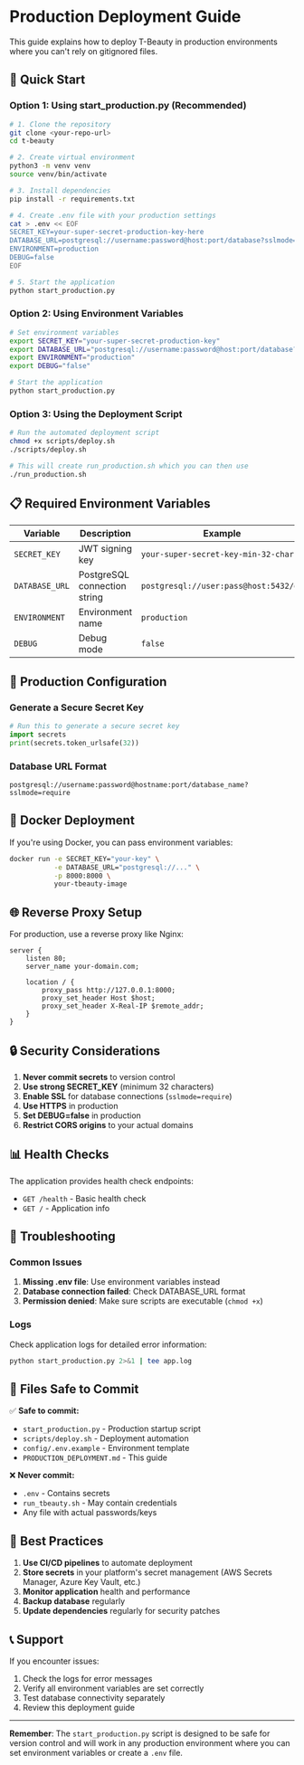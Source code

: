# Production Deployment Guide

This guide explains how to deploy T-Beauty in production environments where you can't rely on gitignored files.

## 🚀 Quick Start

### Option 1: Using start_production.py (Recommended)

```bash
# 1. Clone the repository
git clone <your-repo-url>
cd t-beauty

# 2. Create virtual environment
python3 -m venv venv
source venv/bin/activate

# 3. Install dependencies
pip install -r requirements.txt

# 4. Create .env file with your production settings
cat > .env << EOF
SECRET_KEY=your-super-secret-production-key-here
DATABASE_URL=postgresql://username:password@host:port/database?sslmode=require
ENVIRONMENT=production
DEBUG=false
EOF

# 5. Start the application
python start_production.py
```

### Option 2: Using Environment Variables

```bash
# Set environment variables
export SECRET_KEY="your-super-secret-production-key"
export DATABASE_URL="postgresql://username:password@host:port/database?sslmode=require"
export ENVIRONMENT="production"
export DEBUG="false"

# Start the application
python start_production.py
```

### Option 3: Using the Deployment Script

```bash
# Run the automated deployment script
chmod +x scripts/deploy.sh
./scripts/deploy.sh

# This will create run_production.sh which you can then use
./run_production.sh
```

## 📋 Required Environment Variables

| Variable | Description | Example |
|----------|-------------|---------|
| `SECRET_KEY` | JWT signing key | `your-super-secret-key-min-32-chars` |
| `DATABASE_URL` | PostgreSQL connection string | `postgresql://user:pass@host:5432/db` |
| `ENVIRONMENT` | Environment name | `production` |
| `DEBUG` | Debug mode | `false` |

## 🔧 Production Configuration

### Generate a Secure Secret Key

```python
# Run this to generate a secure secret key
import secrets
print(secrets.token_urlsafe(32))
```

### Database URL Format

```
postgresql://username:password@hostname:port/database_name?sslmode=require
```

## 🐳 Docker Deployment

If you're using Docker, you can pass environment variables:

```bash
docker run -e SECRET_KEY="your-key" \
           -e DATABASE_URL="postgresql://..." \
           -p 8000:8000 \
           your-tbeauty-image
```

## 🌐 Reverse Proxy Setup

For production, use a reverse proxy like Nginx:

```nginx
server {
    listen 80;
    server_name your-domain.com;
    
    location / {
        proxy_pass http://127.0.0.1:8000;
        proxy_set_header Host $host;
        proxy_set_header X-Real-IP $remote_addr;
    }
}
```

## 🔒 Security Considerations

1. **Never commit secrets** to version control
2. **Use strong SECRET_KEY** (minimum 32 characters)
3. **Enable SSL** for database connections (`sslmode=require`)
4. **Use HTTPS** in production
5. **Set DEBUG=false** in production
6. **Restrict CORS origins** to your actual domains

## 📊 Health Checks

The application provides health check endpoints:

- `GET /health` - Basic health check
- `GET /` - Application info

## 🚨 Troubleshooting

### Common Issues

1. **Missing .env file**: Use environment variables instead
2. **Database connection failed**: Check DATABASE_URL format
3. **Permission denied**: Make sure scripts are executable (`chmod +x`)

### Logs

Check application logs for detailed error information:

```bash
python start_production.py 2>&1 | tee app.log
```

## 📝 Files Safe to Commit

✅ **Safe to commit:**
- `start_production.py` - Production startup script
- `scripts/deploy.sh` - Deployment automation
- `config/.env.example` - Environment template
- `PRODUCTION_DEPLOYMENT.md` - This guide

❌ **Never commit:**
- `.env` - Contains secrets
- `run_tbeauty.sh` - May contain credentials
- Any file with actual passwords/keys

## 🎯 Best Practices

1. **Use CI/CD pipelines** to automate deployment
2. **Store secrets** in your platform's secret management (AWS Secrets Manager, Azure Key Vault, etc.)
3. **Monitor application** health and performance
4. **Backup database** regularly
5. **Update dependencies** regularly for security patches

## 📞 Support

If you encounter issues:

1. Check the logs for error messages
2. Verify all environment variables are set correctly
3. Test database connectivity separately
4. Review this deployment guide

---

**Remember**: The `start_production.py` script is designed to be safe for version control and will work in any production environment where you can set environment variables or create a `.env` file.